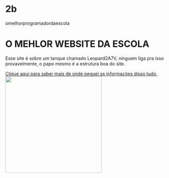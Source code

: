 # 2b
omelhorprogramadordaescola
<!DOCTYPE html>
<html lang="en">
<head>
    <meta charset="UTF-8">
    <meta name="viewport" content="width=device-width, initial-scale=1.0">
    <title>My first website</title>
</head>
<body>
    <h1>O MEHLOR WEBSITE DA ESCOLA</h1>
    <p>Esse site é sobre um tanque chamado Leopard2A7V, nínguem liga pra isso provavelmente, o papo mesmo é a estrutura boa do site.</p>
    <a href="https://pt.wikipedia.org/wiki/Leopard_2" target="_blank" >Clique aqui para saber mais de onde peguei as informações disso tudo.</a>
    <img src="https://www.super-hobby.co.uk/zdjecia/5/2/1/60032_rd.jpg" width="300" height="300">
</body>
</html>
